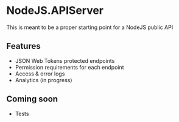 # NodeJS.APIServer
This is meant to be a proper starting point for a NodeJS public API

Features
--------
- JSON Web Tokens protected endpoints
- Permission requirements for each endpoint
- Access & error logs
- Analytics (in progress)

Coming soon
-----------
- Tests
